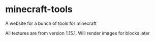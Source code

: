 # minecraft-tools
A website for a bunch of tools for minecraft


All textures are from version 1.15.1. Will render images for blocks later
